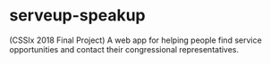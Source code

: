 # serveup-speakup
(CSSIx 2018 Final Project) A web app for helping people find service opportunities and contact their congressional representatives.
